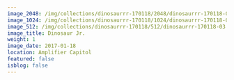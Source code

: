 ```yaml
---
image_2048: /img/collections/dinosaurrr-170118/2048/dinosaurrr-170118-03.jpg
image_1024: /img/collections/dinosaurrr-170118/1024/dinosaurrr-170118-03.jpg
image_512: /img/collections/dinosaurrr-170118/512/dinosaurrr-170118-03.jpg
image_title: Dinosaur Jr.
weight: 1
image_date: 2017-01-18
location: Amplifier Capitol
featured: false
isblog: false
---
```


